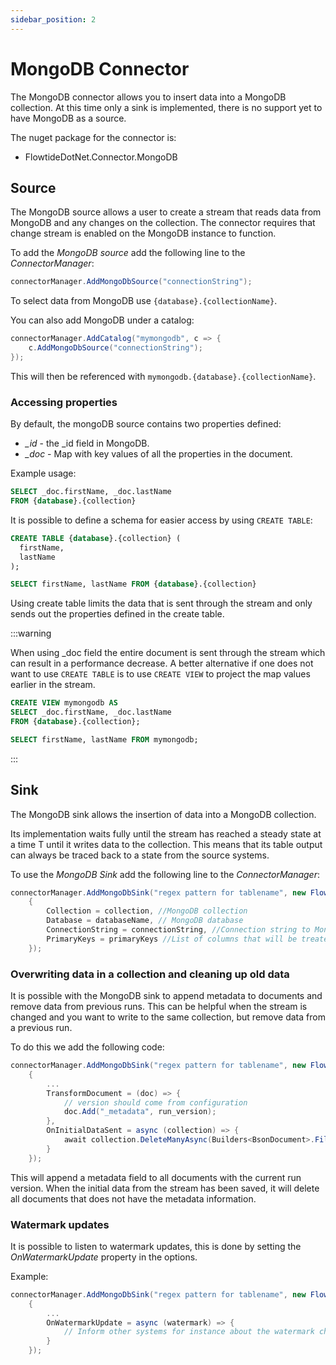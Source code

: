```yaml
---
sidebar_position: 2
---
```


# MongoDB Connector

The MongoDB connector allows you to insert data into a MongoDB collection.
At this time only a sink is implemented, there is no support yet to have MongoDB as a source.

The nuget package for the connector is:

* FlowtideDotNet.Connector.MongoDB

## Source

The MongoDB source allows a user to create a stream that reads data from MongoDB and any changes on the collection.
The connector requires that change stream is enabled on the MongoDB instance to function.

To add the *MongoDB source* add the following line to the *ConnectorManager*:

```csharp
connectorManager.AddMongoDbSource("connectionString");
```

To select data from MongoDB use `{database}.{collectionName}`.

You can also add MongoDB under a catalog:

```csharp
connectorManager.AddCatalog("mymongodb", c => {
    c.AddMongoDbSource("connectionString");
});
```

This will then be referenced with `mymongodb.{database}.{collectionName}`.

### Accessing properties

By default, the mongoDB source contains two properties defined:

* *_id* - the _id field in MongoDB.
* *_doc* - Map with key values of all the properties in the document.

Example usage:

```sql
SELECT _doc.firstName, _doc.lastName
FROM {database}.{collection}
```

It is possible to define a schema for easier access by using `CREATE TABLE`:

```sql
CREATE TABLE {database}.{collection} (
  firstName,
  lastName
);

SELECT firstName, lastName FROM {database}.{collection}
```

Using create table limits the data that is sent through the stream and only sends out the properties defined in the create table.

:::warning

When using _doc field the entire document is sent through the stream which can result in a performance decrease.
A better alternative if one does not want to use `CREATE TABLE` is to use `CREATE VIEW` to project the map values earlier in the stream.

```sql
CREATE VIEW mymongodb AS
SELECT _doc.firstName, _doc.lastName
FROM {database}.{collection};

SELECT firstName, lastName FROM mymongodb;
```

:::


## Sink

The MongoDB sink allows the insertion of data into a MongoDB collection.

Its implementation waits fully until the stream has reached a steady state at a time T until it writes data to the collection.
This means that its table output can always be traced back to a state from the source systems.

To use the *MongoDB Sink* add the following line to the *ConnectorManager*:

```csharp
connectorManager.AddMongoDbSink("regex pattern for tablename", new FlowtideMongoDBSinkOptions()
    {
        Collection = collection, //MongoDB collection
        Database = databaseName, // MongoDB database
        ConnectionString = connectionString, //Connection string to MongoDB
        PrimaryKeys = primaryKeys //List of columns that will be treated as primary keys in the collection
    });
```

### Overwriting data in a collection and cleaning up old data

It is possible with the MongoDB sink to append metadata to documents and remove data from previous runs.
This can be helpful when the stream is changed and you want to write to the same collection, but remove data from a previous run.

To do this we add the following code:

```csharp
connectorManager.AddMongoDbSink("regex pattern for tablename", new FlowtideMongoDBSinkOptions()
    {
        ...
        TransformDocument = (doc) => {
            // version should come from configuration
            doc.Add("_metadata", run_version);
        },
        OnInitialDataSent = async (collection) => {
            await collection.DeleteManyAsync(Builders<BsonDocument>.Filter.Not(Builders<BsonDocument>.Filter.Eq("_metadata", run_version)));
        }
    });
```

This will append a metadata field to all documents with the current run version.
When the initial data from the stream has been saved, it will delete all documents that does not have the metadata information.

### Watermark updates

It is possible to listen to watermark updates, this is done by setting the *OnWatermarkUpdate* property in the options.

Example:

```csharp
connectorManager.AddMongoDbSink("regex pattern for tablename", new FlowtideMongoDBSinkOptions()
    {
        ...
        OnWatermarkUpdate = async (watermark) => {
            // Inform other systems for instance about the watermark change.
        }
    });
```